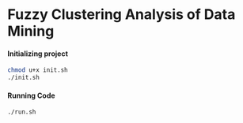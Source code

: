 # Fuzzy Clustering Analysis of Data Mining

#### Initializing project

```bash
chmod u+x init.sh
./init.sh
```

#### Running Code

```bash
./run.sh
```
